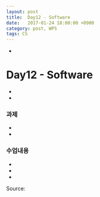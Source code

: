 ```yaml
---
layout: post
title:  Day12 - Software
date:   2017-01-24 18:00:00 +0900
category: post, WPS
tags: CS
---
```


-
# Day12 - Software
-

-
### 과제
-

-
### 수업내용
-


-


-


Source:[]()
